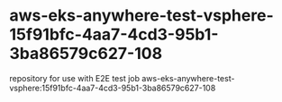 # aws-eks-anywhere-test-vsphere-15f91bfc-4aa7-4cd3-95b1-3ba86579c627-108
repository for use with E2E test job aws-eks-anywhere-test-vsphere:15f91bfc-4aa7-4cd3-95b1-3ba86579c627-108
